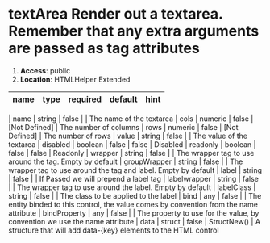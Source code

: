 
# textArea Render out a textarea. Remember that any extra arguments are passed as tag attributes 

1. **Access**: public
2. **Location**: HTMLHelper Extended 

| name 	| type 	| required 	| default 	| hint
|:--- 	|:--- 	|:--- 		|:--- 		|:---


| name | string | false |  | The name of the textarea 
| cols | numeric | false | [Not Defined] | The number of columns 
| rows | numeric | false | [Not Defined] | The number of rows 
| value | string | false |  | The value of the textarea 
| disabled | boolean | false | false | Disabled 
| readonly | boolean | false | false | Readonly 
| wrapper | string | false |  | The wrapper tag to use around the tag. Empty by default 
| groupWrapper | string | false |  | The wrapper tag to use around the tag and label. Empty by default 
| label | string | false |  | If Passed we will prepend a label tag 
| labelwrapper | string | false |  | The wrapper tag to use around the label. Empty by default 
| labelClass | string | false |  | The class to be applied to the label 
| bind | any | false |  | The entity binded to this control, the value comes by convention from the name attribute 
| bindProperty | any | false |  | The property to use for the value, by convention we use the name attribute 
| data | struct | false | StructNew() | A structure that will add data-{key} elements to the HTML control 
